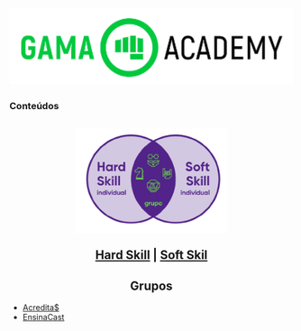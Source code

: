 <h1 align="center">
    <img alt="Gama" title="LogoGama" src="./img/LogoGama.png" width="3000px" />
</h1>

### Conteúdos
<h2 align="center">
    <img alt="Stacks" title="Stacks" src="./img/Stacks.png" width="270px" />

[Hard Skill](https://github.com/BrunoNishimura/Gama-Experience-Hacker) | [Soft Skil](https://docs.google.com/document/d/1LahbO0emCWAtnGTXz8aAhKYP594Fsi5imgjzH-_kyl8/edit?usp=sharing) 

</h2>

### <h2 align="center"> Grupos
- [Acredita$](https://github.com/GrowthOn/acreditas)
- [EnsinaCast](https://github.com/EnsinaCast/Educacional)
    </h2>
